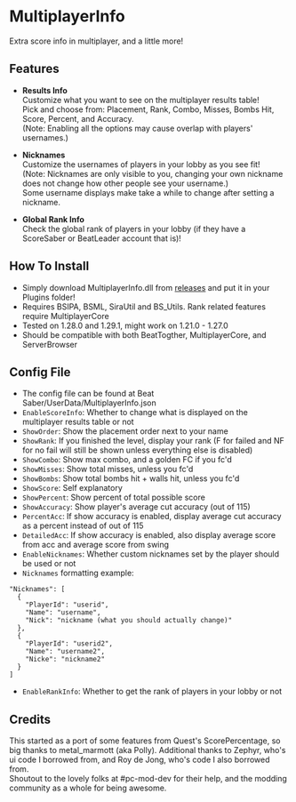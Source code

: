 ﻿# MultiplayerInfo

Extra score info in multiplayer, and a little more!

## Features
- **Results Info**  
Customize what you want to see on the multiplayer results table!  
Pick and choose from: Placement, Rank, Combo, Misses, Bombs Hit, Score, Percent, and Accuracy.  
(Note: Enabling all the options may cause overlap with players' usernames.)

- **Nicknames**  
Customize the usernames of players in your lobby as you see fit!  
(Note: Nicknames are only visible to you, changing your own nickname does not change how other people see your username.)  
Some username displays make take a while to change after setting a nickname.

- **Global Rank Info**  
Check the global rank of players in your lobby (if they have a ScoreSaber or BeatLeader account that is)!

## How To Install
- Simply download MultiplayerInfo.dll from [releases](https://github.com/BlqzingIce/MultiplayerInfo/releases) and put it in your Plugins folder!
- Requires BSIPA, BSML, SiraUtil and BS_Utils. Rank related features require MultiplayerCore
- Tested on 1.28.0 and 1.29.1, might work on 1.21.0 - 1.27.0
- Should be compatible with both BeatTogther, MultiplayerCore, and ServerBrowser

## Config File
- The config file can be found at Beat Saber/UserData/MultiplayerInfo.json
- `EnableScoreInfo`: Whether to change what is displayed on the multiplayer results table or not
- `ShowOrder`: Show the placement order next to your name
- `ShowRank`: If you finished the level, display your rank (F for failed and NF for no fail will still be shown unless everything else is disabled)
- `ShowCombo`: Show max combo, and a golden FC if you fc'd
- `ShowMisses`: Show total misses, unless you fc'd
- `ShowBombs`: Show total bombs hit + walls hit, unless you fc'd
- `ShowScore`: Self explanatory
- `ShowPercent`: Show percent of total possible score
- `ShowAccuracy`: Show player's average cut accuracy (out of 115)
- `PercentAcc`: If show accuracy is enabled, display average cut accuracy as a percent instead of out of 115
- `DetailedAcc`: If show accuracy is enabled, also display average score from acc and average score from swing
- `EnableNicknames`: Whether custom nicknames set by the player should be used or not
- `Nicknames` formatting example:
```
"Nicknames": [
  {
    "PlayerId": "userid",
    "Name": "username",
    "Nick": "nickname (what you should actually change)"
  },
  {
    "PlayerId": "userid2",
    "Name": "username2",
    "Nicke": "nickname2"
  }
]
```
- `EnableRankInfo`: Whether to get the rank of players in your lobby or not

## Credits
This started as a port of some features from Quest's ScorePercentage, so big thanks to metal_marmott (aka Polly). Additional thanks to Zephyr, who's ui code I borrowed from, and Roy de Jong, who's code I also borrowed from.  
Shoutout to the lovely folks at #pc-mod-dev for their help, and the modding community as a whole for being awesome.